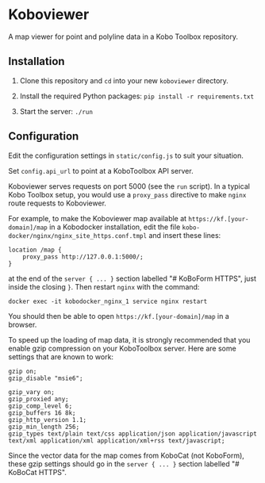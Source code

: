# Koboviewer

A map viewer for point and polyline data in a Kobo Toolbox repository.

## Installation

1. Clone this repository and `cd` into your new `koboviewer` directory.

2. Install the required Python packages: `pip install -r requirements.txt`

3. Start the server: `./run`

## Configuration

Edit the configuration settings in `static/config.js` to suit your situation.

Set `config.api_url` to point at a KoboToolbox API server.

Koboviewer serves requests on port 5000 (see the `run` script).
In a typical Kobo Toolbox setup, you would use a `proxy_pass` directive
to make `nginx` route requests to Koboviewer.

For example, to make the Koboviewer map available at
`https://kf.[your-domain]/map` in a Kobodocker installation,
edit the file `kobo-docker/nginx/nginx_site_https.conf.tmpl`
and insert these lines:

    location /map {
        proxy_pass http://127.0.0.1:5000/;
    }

at the end of the `server { ... }` section labelled "# KoBoForm HTTPS",
just inside the closing `}`.  Then restart `nginx` with the command:

    docker exec -it kobodocker_nginx_1 service nginx restart

You should then be able to open `https://kf.[your-domain]/map` in a browser.

To speed up the loading of map data, it is strongly recommended that
you enable gzip compression on your KoboToolbox server.
Here are some settings that are known to work:

    gzip on;
    gzip_disable "msie6";

    gzip_vary on;
    gzip_proxied any;
    gzip_comp_level 6;
    gzip_buffers 16 8k;
    gzip_http_version 1.1;
    gzip_min_length 256;
    gzip_types text/plain text/css application/json application/javascript text/xml application/xml application/xml+rss text/javascript;

Since the vector data for the map comes from KoboCat (not KoboForm),
these gzip settings should go in the `server { ... }` section
labelled "# KoBoCat HTTPS".
